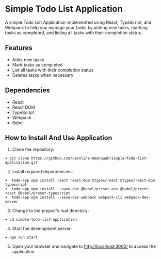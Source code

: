 # Simple Todo List Application

A simple Todo List Application implemented using React, TypeScript, and Webpack to help you manage your tasks by adding new tasks, marking tasks as completed, and listing all tasks with their completion status.

## Features
- Adds new tasks
- Mark tasks as completed
- List all tasks with their completion status
- Deletes tasks when necessary

## Dependencies
- React
- React DOM
- TypeScript
- Webpack
- Babel

## How to Install And Use Application

1. Clone the repository:
```
➜ git clone https://github.com/Caroline-Amanquah/simple-todo-list-application.git
``` 
2. Install required dependencies:
```
➜  todo-app npm install react react-dom @types/react @types/react-dom typescript
➜  todo-app npm install --save-dev @babel/preset-env @babel/preset-react @babel/preset-typescript
➜  todo-app npm install --save-dev webpack webpack-cli webpack-dev-server
```
3. Change to the project's root directory:
```
➜ cd simple-todo-list-application
```
4. Start the development server:
```
➜ npm run start
```
5. Open your browser and navigate to [http://localhost:3000/](http://localhost:3000/) to access the application.
